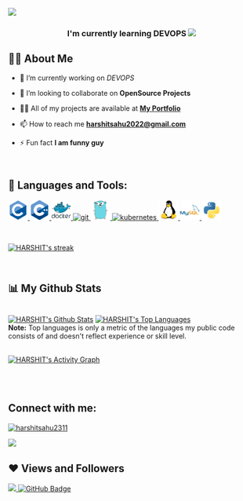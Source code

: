 
<p align="center">

  <a href="https://github.com/fairyland0926"><img src="https://readme-typing-svg.herokuapp.com/?lines=Hi,%20I'm%20Harshit%20Sahu%20👋;&font=Pacifico&center=true&width=650&height=120&color=58a6ff&vCenter=true&size=45%22"></a>

</p>
<h3 align="center">I'm currently learning DEVOPS <img src="https://cdn.pixabay.com/photo/2018/04/18/18/56/cloud-3331240_1280.png" width="30px"> </h3>



## 🙋‍♂️ About Me
<!-- <h2 align="left"> <img src="https://media.giphy.com/media/26DoiqmYcxgFICb3G/giphy.gif" width="30px"> About Me</h2> -->

- 🔭 I’m currently working on *DEVOPS*

- 👯 I’m looking to collaborate on **OpenSource Projects**

- 👨‍💻 All of my projects are available at **[My Portfolio](https://github.com/harshitsahu002?tab=repositories)**

- 📫 How to reach me **harshitsahu2022@gmail.com**

- ⚡ Fun fact **I am funny guy**

<br/>

## 🚀 Languages and Tools:


<p align="left"> <a href="https://www.cprogramming.com/" target="_blank" rel="noreferrer"> <img src="https://raw.githubusercontent.com/devicons/devicon/master/icons/c/c-original.svg" alt="c" width="40" height="40"/> </a> <a href="https://www.w3schools.com/cpp/" target="_blank" rel="noreferrer"> <img src="https://raw.githubusercontent.com/devicons/devicon/master/icons/cplusplus/cplusplus-original.svg" alt="cplusplus" width="40" height="40"/> </a> <a href="https://www.docker.com/" target="_blank" rel="noreferrer"> <img src="https://raw.githubusercontent.com/devicons/devicon/master/icons/docker/docker-original-wordmark.svg" alt="docker" width="40" height="40"/> </a> <a href="https://git-scm.com/" target="_blank" rel="noreferrer"> <img src="https://www.vectorlogo.zone/logos/git-scm/git-scm-icon.svg" alt="git" width="40" height="40"/> </a> <a href="https://golang.org" target="_blank" rel="noreferrer"> <img src="https://raw.githubusercontent.com/devicons/devicon/master/icons/go/go-original.svg" alt="go" width="40" height="40"/> </a> <a href="https://kubernetes.io" target="_blank" rel="noreferrer"> <img src="https://www.vectorlogo.zone/logos/kubernetes/kubernetes-icon.svg" alt="kubernetes" width="40" height="40"/> </a> <a href="https://www.linux.org/" target="_blank" rel="noreferrer"> <img src="https://raw.githubusercontent.com/devicons/devicon/master/icons/linux/linux-original.svg" alt="linux" width="40" height="40"/> </a> <a href="https://www.mysql.com/" target="_blank" rel="noreferrer"> <img src="https://raw.githubusercontent.com/devicons/devicon/master/icons/mysql/mysql-original-wordmark.svg" alt="mysql" width="40" height="40"/> </a> <a href="https://www.python.org" target="_blank" rel="noreferrer"> <img src="https://raw.githubusercontent.com/devicons/devicon/master/icons/python/python-original.svg" alt="python" width="40" height="40"/> </a> </p>


<!-- [![React Badge](https://img.shields.io/badge/-React-61DBFB?style=for-the-badge&labelColor=black&logo=react&logoColor=61DBFB)](#)  [![Javascript Badge](https://img.shields.io/badge/-Javascript-F0DB4F?style=for-the-badge&labelColor=black&logo=javascript&logoColor=F0DB4F)](#) [![Typescript Badge](https://img.shields.io/badge/-Typescript-007acc?style=for-the-badge&labelColor=black&logo=typescript&logoColor=007acc)](#) [![Nodejs Badge](https://img.shields.io/badge/-Nodejs-3C873A?style=for-the-badge&labelColor=black&logo=node.js&logoColor=3C873A)](#) [![GraphQL Badge](https://img.shields.io/badge/-GraphQl-e535ab?style=for-the-badge&labelColor=black&logo=node.js&logoColor=e535ab)](#) -->
<br/>

<p align="left">
    <a href="https://github.com/harshitsahu2311/github-readme-streak-stats">
        <img title="🔥 Get streak stats for your profile at git.io/streak-stats" alt="HARSHIT's streak" src="https://github-readme-streak-stats.herokuapp.com/?user=harshitsahu2311&theme=black-ice&hide_border=true&stroke=0000&background=060A0CD0"/>
    </a>
</p>

<br/>

## 📊 My Github Stats

  <br/>
    <a href="https://github.com/harshitsahu2311/github-readme-stats"><img alt="HARSHIT's Github Stats" src="https://github-readme-stats.vercel.app/api?username=harshitsahu2311&show_icons=true&count_private=true&theme=react&hide_border=true&bg_color=0D1117" /></a>
  <a href="https://github.com/harshitsahu2311/github-readme-stats"><img alt="HARSHIT's Top Languages" src="https://github-readme-stats.vercel.app/api/top-langs/?username=harshitsahu2311&langs_count=8&count_private=true&layout=compact&theme=react&hide_border=true&bg_color=0D1117" /></a>
  <br/>
  <b>Note:</b> Top languages is only a metric of the languages my public code consists of and doesn't reflect experience or skill level.


<br/>
<br/>

<a href="https://github.com/harshitsahu2311/github-readme-activity-graph"><img alt="HARSHIT's Activity Graph" src="https://activity-graph.herokuapp.com/graph?username=harshitsahu2311&bg_color=0D1117&color=5BCDEC&line=5BCDEC&point=FFFFFF&hide_border=true" /></a>

<br/>
<br/>

## Connect with me:
<p align="left">

<a href="https://linkedin.com/in/harshitsahu2311" target="blank"><img align="center" src="https://raw.githubusercontent.com/rahuldkjain/github-profile-readme-generator/master/src/images/icons/Social/linked-in-alt.svg" alt="harshitsahu2311" height="30" width="40" /></a>

<a href = "https://www.instagram.com/harshitsahu2311/"><img src="https://img.icons8.com/fluent/48/000000/instagram-new.png"/></a>



</p>

## ❤ Views and Followers
<a href="https://github.com/harshitsahu2311/github-profile-views-counter">
    <img src="https://komarev.com/ghpvc/?username=harshitsahu2311">
</a>
<a href="https://github.com/harshitsahu2311?tab=followers"><img src="https://img.shields.io/github/followers/harshitsahu2311?label=Followers&style=social" alt="GitHub Badge"></a>
